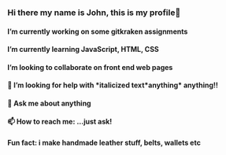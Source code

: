 ### Hi there my name is John, this is my profile👋

<body>

<h4>I’m currently working on some gitkraken assignments</h4>
<h4> I’m currently learning JavaScript, HTML, CSS</h4>
<h4>I’m looking to collaborate on front end web pages</h4>
<h4>🤔 I’m looking for help with *italicized text*anything* anything!!</h4>
<h4>💬 Ask me about anything</h4>
<h4>📫 How to reach me: ...just ask!</h4>

<h4> Fun fact: i make handmade leather stuff, belts, wallets etc </h3>
  </body>
